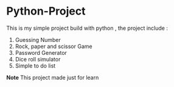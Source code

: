 # Python-Project
This is my simple project build with python , the project include :

1. Guessing Number
2. Rock, paper and scissor Game
3. Password Generator
4. Dice roll simulator
5. Simple to do list



<b>Note</b>
This project made just for learn
